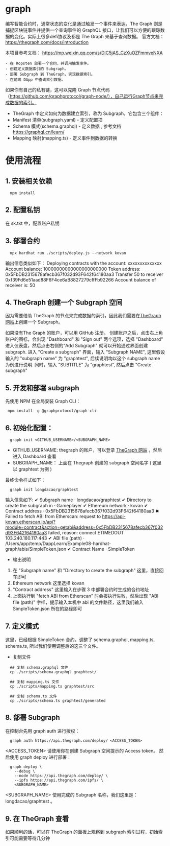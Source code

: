 # graph

   编写智能合约时，通常状态的变化是通过触发一个事件来表达，The Graph 则是捕捉区块链事件并提供一个查询事件的 GraphQL 接口，让我们可以方便的跟踪数据的变化。实际上很多defi协议及都是 The Graph 来基于查询数据。
   官方文档： https://thegraph.com/docs/introduction
   
   本项目参考文档： https://mp.weixin.qq.com/s/DlC5jAS_CzXuOZFmmveNXA
   
    - 在 Ropsten 部署一个合约，并调用触发事件。
    - 创建定义数据索引的 Subgraph。
    - 部署 Subgraph 到 TheGraph，实现数据索引。
    - 在前端 DApp 中查询索引数据。
  
 如果你有自己的私有链，这可以克隆 Graph 节点代码（https://github.com/graphprotocol/graph-node/），自己运行Graph节点来完成数据的索引。

   - TheGraph 中定义如何为数据建立索引，称为 Subgraph，它包含三个组件：  
   - Manifest 清单(subgraph.yaml) - 定义配置项  
   - Schema 模式(schema.graphql) - 定义数据 , 参考文档 https://graphql.cn/learn/
   - Mapping 映射(mapping.ts) - 定义事件到数据的转换 
   

   
# 使用流程
## 1. 安装相关依赖
```
  npm install
```

## 2. 配置私钥
在 sk.txt 中，配置账户私钥

## 3. 部署合约

```
  npx hardhat run ./scripts/deploy.js --network kovan
```

输出信息类似如下：
Deploying contracts with the account: xxxxxxxxxxxxxx
Account balance: 10000000000000000000000
Token address: 0x5FbDB2315678afecb367f032d93F642f64180aa3
Transfer 50 to receiver  0xf39Fd6e51aad88F6F4ce6aB8827279cffFb92266
Account balance of receiver is:  50

## 4. TheGraph 创建一个 Subgraph 空间
因为需要借助 TheGraph 的节点来完成数据的索引，因此我们需要在[TheGraph 网站](https://thegraph.com/)上创建一个 Subgraph。

如果没有The Graph 的账户，可以用 GitHub 注册。
创建账户之后，点击右上角账户的图标，会出现 "Dashboard" 和 "Sign out" 两个选项，选择 "Dashboard" 进入仪表盘，然后点击右侧的“Add Subgraph" 就可以开始通过界面创建 subgraph.
进入 "Create a subgraph" 界面，输入 "Subgraph NAME", 这里假设输入的 "subgraph name" 为 "graphtest", 后续说明均以这个 subgraph name 为例进行说明. 同时，输入 "SUBTITLE" 为 ”graphtest“, 然后点击 "Create subgraph"


## 5. 开发和部署 subgraph
先使用 NPM 在全局安装 Graph CLI：
```
 npm install -g @graphprotocol/graph-cli
```


## 6. 初始化配置：
```
  graph init <GITHUB_USERNAME>/<SUBGRAPH_NAME>
```

 - GITHUB_USERNAME:  thegraph 的账户，可以登录 [TheGraph 网站](https://thegraph.com/) ，然后进入 Dashboard 查看
 - SUBGRAPH_NAME： 上面在 Thegraph 创建的 subgraph 空间名字 ( 这里以 graphtest 为例 )

最终命令样式如下：
```
  graph init longdacao/graphtest
```

输入信息如下:
✔ Subgraph name · longdacao/graphtest
✔ Directory to create the subgraph in · Gameplayer
✔ Ethereum network · kovan
✔ Contract address · 0x5FbDB2315678afecb367f032d93F642f64180aa3
✖ Failed to fetch ABI from Etherscan: request to https://api-kovan.etherscan.io/api?module=contract&action=getabi&address=0x5FbDB2315678afecb367f032d93F642f64180aa3 failed, reason: connect ETIMEDOUT 103.240.180.117:443
✔ ABI file (path) · /Users/app/temp/DappLearn/Example08-hardhat-graph/abis/SimpleToken.json
✔ Contract Name · SimpleToken

- 输出说明
1. 在 "Subgraph name" 和 "Directory to create the subgraph"  这里，直接回车即可
2. Ethereum network 这里选择 kovan
3. "Contract address" 这里输入在步骤 3 中部署合约时生成的合约地址
4. 上面执行到 "fetch ABI from Etherscan" 时会报执行失败，然后出现 "ABI file (path)" 字样，提示输入本机中 abi 的文件路径，这里我们输入 SimpleToken.json 所在的路径即可
 

## 7. 定义模式
这里，已经根据 SimpleToken 合约，调整了 schema.graphql, mapping.ts, schema.ts, 所以我们使用调整后的这三个文件。

- 复制文件
```
  ## 复制 schema.graphql 文件
  cp ./scripts/schema.graphql graphtest/   

  ## 复制 mapping.ts 文件
  cp ./scripts/mapping.ts graphtest/src

  ## 复制 schema.ts 文件
  cp ./scripts/schema.ts graphtest/generated
```
   

## 8. 部署 Subgraph
在控制台先用 graph auth 进行授权：
```
  graph auth https://api.thegraph.com/deploy/ <ACCESS_TOKEN>
```
<ACCESS_TOKEN> 请使用你在创建 Subgraph 空间提示的 Access token。
然后使用 graph deploy 进行部署：

```
  graph deploy \
    --debug \
    --node https://api.thegraph.com/deploy/ \
    --ipfs https://api.thegraph.com/ipfs/ \
    <SUBGRAPH_NAME>
```
<SUBGRAPH_NAME> 使用完成的 Subgraph 名称，我们这里是：longdacao/graphtest 。


## 9. 在 TheGraph 查看
如果顺利的话，可以在 TheGraph 的面板上观察到 subgraph 索引过程，初始索引可能需要等待几分钟